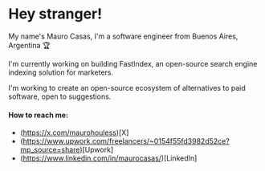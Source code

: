 # Hey stranger!

My name's Mauro Casas, I'm a software engineer from Buenos Aires, Argentina 🏆

I'm currently working on building FastIndex, an open-source search engine indexing solution for marketers.

I'm working to create an open-source ecosystem of alternatives to paid software, open to suggestions.

#### How to reach me:

* (https://x.com/maurohouless)[X]
* (https://www.upwork.com/freelancers/~0154f55fd3982d52ce?mp_source=share)[Upwork]
* (https://www.linkedin.com/in/maurocasas/)[LinkedIn]

<!--
**maurocasas/maurocasas** is a ✨ _special_ ✨ repository because its `README.md` (this file) appears on your GitHub profile.

Here are some ideas to get you started:

- 🔭 I’m currently working on ...
- 🌱 I’m currently learning ...
- 👯 I’m looking to collaborate on ...
- 🤔 I’m looking for help with ...
- 💬 Ask me about ...
- 📫 How to reach me: ...
- 😄 Pronouns: ...
- ⚡ Fun fact: ...
-->

